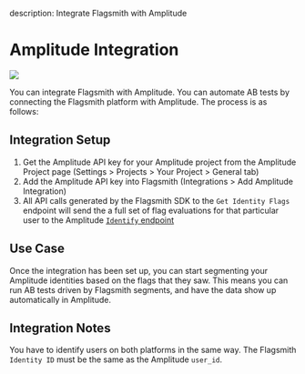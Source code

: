description: Integrate Flagsmith with Amplitude

# Amplitude Integration

<img src="/images/integrations/amplitude/amplitude-logo.svg"/>

You can integrate Flagsmith with Amplitude. You can automate AB tests by connecting the Flagsmith platform with Amplitude. The process is as follows:

## Integration Setup

1. Get the Amplitude API key for your Amplitude project from the Amplitude Project page (Settings > Projects > Your Project > General tab)
2. Add the Amplitude API key into Flagsmith (Integrations > Add Amplitude Integration)
3. All API calls generated by the Flagsmith SDK to the `Get Identity Flags` endpoint will send the a full set of flag evaluations for that particular user to the Amplitude [`Identify` endpoint](https://developers.amplitude.com/docs/identify-api)

## Use Case

Once the integration has been set up, you can start segmenting your Amplitude identities based on the flags that they saw. This means you can run AB tests driven by Flagsmith segments, and have the data show up automatically in Amplitude. 

## Integration Notes

You have to identify users on both platforms in the same way. The Flagsmith `Identity ID` must be the same as the Amplitude `user_id`.
